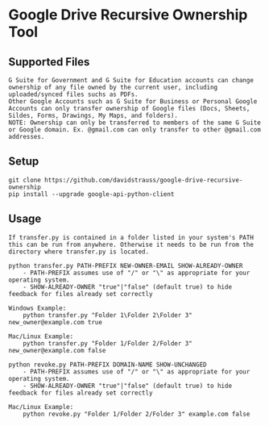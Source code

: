 Google Drive Recursive Ownership Tool
==

Supported Files
--

    G Suite for Government and G Suite for Education accounts can change ownership of any file owned by the current user, including uploaded/synced files suchs as PDFs.
    Other Google Accounts such as G Suite for Business or Personal Google Accounts can only transfer ownership of Google files (Docs, Sheets, Sildes, Forms, Drawings, My Maps, and folders).
    NOTE: Ownership can only be transferred to members of the same G Suite or Google domain. Ex. @gmail.com can only transfer to other @gmail.com addresses.

Setup
--

    git clone https://github.com/davidstrauss/google-drive-recursive-ownership
    pip install --upgrade google-api-python-client

Usage
--

    If transfer.py is contained in a folder listed in your system's PATH this can be run from anywhere. Otherwise it needs to be run from the directory where transfer.py is located.

    python transfer.py PATH-PREFIX NEW-OWNER-EMAIL SHOW-ALREADY-OWNER
        - PATH-PREFIX assumes use of "/" or "\" as appropriate for your operating system.
        - SHOW-ALREADY-OWNER "true"|"false" (default true) to hide feedback for files already set correctly
    
    Windows Example:
        python transfer.py "Folder 1\Folder 2\Folder 3" new_owner@example.com true

    Mac/Linux Example:
        python transfer.py "Folder 1/Folder 2/Folder 3" new_owner@example.com false

    python revoke.py PATH-PREFIX DOMAIN-NAME SHOW-UNCHANGED
        - PATH-PREFIX assumes use of "/" or "\" as appropriate for your operating system.
        - SHOW-ALREADY-OWNER "true"|"false" (default true) to hide feedback for files already set correctly

    Mac/Linux Example:
        python revoke.py "Folder 1/Folder 2/Folder 3" example.com false
